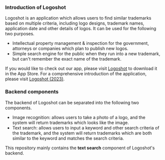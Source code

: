 ### Introduction of Logoshot
Logoshot is an application which allows users to find similar trademarks based on multiple criteria, including logo designs, trademark names, application date and other details of logos. It can be used for the following two purposes.
* Intellectual property management & inspection for the government, attorneys or companies which plan to publish new logos.
* Simple search engine for the public when they run into a new trademark, but can't remember the exact name of the trademark.

If you would like to check out our app, please visit [Logoshot](https://apps.apple.com/tw/app/logoshot/id6472791358?l=en-GB) to download it in the App Store. For a comprehensive introduction of the application, please visit [Logoshot (2023)](https://super-restaurant-7b0.notion.site/Logoshot-2023-5741a04758724be4bc46dc917216487f?pvs=4).


### Backend components
The backend of Logoshot can be separated into the following two components.
* Image recognition: allows users to take a photo of a logo, and the system will return trademarks which looks like the image.
* Text search: allows users to input a keyword and other search criteria of the trademark, and the system will return trademarks which are both similar to the keyword and matches the search criteria.

This repository mainly contains the **text search** component of Logoshot's backend.
